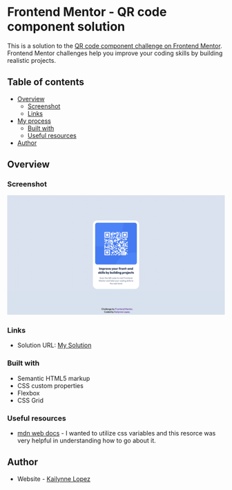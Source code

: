 # Frontend Mentor - QR code component solution

This is a solution to the [QR code component challenge on Frontend Mentor](https://www.frontendmentor.io/challenges/qr-code-component-iux_sIO_H). Frontend Mentor challenges help you improve your coding skills by building realistic projects. 

## Table of contents

- [Overview](#overview)
  - [Screenshot](#screenshot)
  - [Links](#links)
- [My process](#my-process)
  - [Built with](#built-with)
  - [Useful resources](#useful-resources)
- [Author](#author)

## Overview

### Screenshot

![](images/screenshot.jpg)

### Links

- Solution URL: [My Solution](https://github.com/kailynnelopez/qr-code-component.git)

### Built with

- Semantic HTML5 markup
- CSS custom properties
- Flexbox
- CSS Grid

### Useful resources

- [mdn web docs](https://developer.mozilla.org/en-US/docs/Web/CSS/Using_CSS_custom_properties) - I wanted to utilize css variables and this resorce was very helpful in understanding how to go about it. 

## Author

- Website - [Kailynne Lopez](https://kailynnelopez.com/)


